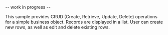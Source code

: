 -- work in progress --

This sample provides CRUD (Create, Retrieve, Update, Delete) operations for a simple business object. Records are displayed in a list. User can create new rows, as well as edit and delete existing rows. 

